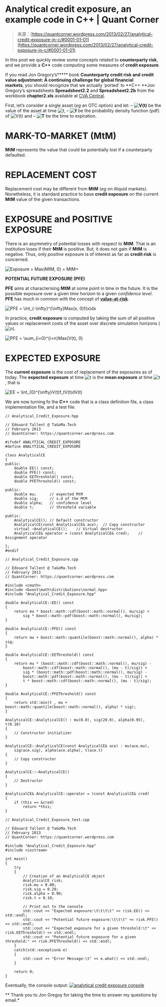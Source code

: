 <!--yml
category: 未分类
date: 2024-05-18 08:08:42
-->

# Analytical credit exposure, an example code in C++ | Quant Corner

> 来源：[https://quantcorner.wordpress.com/2013/02/27/analytical-credit-exposure-in-c/#0001-01-01](https://quantcorner.wordpress.com/2013/02/27/analytical-credit-exposure-in-c/#0001-01-01)

In this post we quickly review some concepts related to **counterparty risk**, and we provide a **C++** code computing some measures of **credit exposure**.

If you read Jon Gregory’s***** book **Counterparty credit risk and credit value adjustment: A continuing challenge for global financial markets**, you should recognize that we actually ‘ported’ to **C++ **Jon Gregory’s spreadsheets **Spreadsheet2.2** and **Spreadsheet2.2b** from the workbook **chapter2.xls** available at [CVA Central](http://www.cvacentral.com "CVA Central").

First, let’s consider a single asset (*eg* an OTC option) and let:
– **![V(t)](img/806a1b66f3a1c5381315b62d85183ae0.png)** be the value of the asset at time ![t](img/f1c9888691539079d4bb777ad80249bb.png),
– **![f](img/30d01d303e41f70eef6e3f6ef54f1b89.png)** be the probability density function (pdf) of ![V(t)](img/806a1b66f3a1c5381315b62d85183ae0.png) and
– **![T](img/466f335a8268c61b30c4bbc675095312.png)** be the time to expiration.

# MARK-TO-MARKET (MtM)

**MtM** represents the value that could be potentially lost if a counterparty defaulted.

# REPLACEMENT COST

Replacement cost may be different from **MtM** (*eg* on illiquid markets). Nonetheless, it is standard practice to base **credit exposure** on the current **MtM** value of the given transactions.

# EXPOSURE and POSITIVE EXPOSURE

There is an asymmetry of potential losses with respect to **MtM**. That is an institution loses if their **MtM** is positive. But, it does not gain if **MtM** is negative. Thus, only *positive* exposure is of interest as far as **credit risk** is concerned.

![Exposure = Max(MtM, 0) = MtM+](img/15bd700485f02196f55964b2389e73e0.png)

**POTENTIAL FUTURE EXPOSURE (PFE)**

**PFE** aims at characterising **MtM** at some point in time in the future. It is the possible exposure over a given *time horizon* to a given *confidence level*. **PFE** has much in common with the concept of [**value-at-risk**](https://quantcorner.wordpress.com/2012/09/12/var-with-normally-distributed-returns-using-boos/ "VaR with normally distributed returns using Boost").

![PFE = \int_{-\infty}^{\infty}Max(x, 0)f(x)dx](img/bbf72fb54f1cb3f12dc16b365f951cf4.png)

In practice, **credit exposure** is computed by taking the sum of all positive values or replacement costs of the asset over discrete simulation horizons (![n](img/872ad603d260a26b8b46fc27a9e98c9d.png)).

![PFE = \sum_{i=0}^{i=n}Max(V(t), 0)](img/c6cc7e2876f072dacc450a280ea4135e.png)

# EXPECTED EXPOSURE

The **current exposure** is the cost of replacement of the exposures as of today. The **expected exposure** at time ![t](img/f1c9888691539079d4bb777ad80249bb.png) is the **mean exposure** at time ![t](img/f1c9888691539079d4bb777ad80249bb.png), that is

![EE = \int_{0}^{\infty}V(t)f_tV(t)dV(t)](img/5075ce5e39a80dd7758b4d622ff3fc65.png)

We are now turning fo the **C++** code that is a class definition file, a class implementation file, and a test file:

```
// Analytical_Credit_Exposure.hpp

// Édouard Tallent @ TaGoMa.Tech
// February 2013
// QuantCorner: https://quantcorner.wordpress.com

#ifndef ANALYTICAL_CREDIT_EXPOSURE
#define ANALYTICAL_CREDIT_EXPOSURE

class AnalyticalCE
{
public:
    double EE() const;
    double PFE() const;
    double EEThreshold() const;
    double PFEThreshold() const;

public:
    double mu;      // expected MtM
    double sig;     // s.d of the MtM
    double alpha;   // confidence level
    double t;       // threshold variable

public:
    AnalyticalCE(); // Default constructor
    AnalyticalCE(const AnalyticalCE& ace);  // Copy constructor
    virtual ~AnalyticalCE();    // Virtual destructor
    AnalyticalCE& operator = (const AnalyticalCE& cred);    // Assignment operator 

};
#endif
```

```
// Analytical_Credit_Exposure.cpp

// Édouard Tallent @ TaGoMa.Tech
// February 2013
// QuantCorner: https://quantcorner.wordpress.com

#include <cmath>
#include <boost\math\distributions\normal.hpp>
#include "Analytical_Credit_Exposure.hpp"

double AnalyticalCE::EE() const
{
    return mu * boost::math::cdf(boost::math::normal(), mu/sig) +
        sig * boost::math::pdf(boost::math::normal(), mu/sig);
}

double AnalyticalCE::PFE() const
{
    return mu + boost::math::quantile(boost::math::normal(), alpha) * sig;
}

double AnalyticalCE::EEThreshold() const
{
    return mu * (boost::math::cdf(boost::math::normal(), mu/sig) -
        boost::math::cdf(boost::math::normal(), (mu - t)/sig)) +
        sig * (boost::math::pdf(boost::math::normal(), mu/sig) -
        boost::math::pdf(boost::math::normal(), (mu - t)/sig)) +
        t * boost::math::cdf(boost::math::normal(), (mu - t)/sig);
}

double AnalyticalCE::PFEThreshold() const
{
    return std::min(t , mu + boost::math::quantile(boost::math::normal(), alpha) * sig);
}

AnalyticalCE::AnalyticalCE() : mu(0.0), sig(20.0), alpha(0.95), t(0.10)
{
    // Constructor initializer
}

AnalyticalCE::AnalyticalCE(const AnalyticalCE& ace) : mu(ace.mu),
    sig(ace.sig), alpha(ace.alpha), t(ace.t)
{
    // Copy constructor
}

AnalyticalCE::~AnalyticalCE()
{
    // Destructor
}

AnalyticalCE& AnalyticalCE::operator = (const AnalyticalCE& cred)
{
    if (this == &cred)
        return *this;
}
```

```
// Analytical_Credit_Exposure_test.cpp

// Édouard Tallent @ TaGoMa.Tech
// February 2013
// QuantCorner: https://quantcorner.wordpress.com

#include "Analytical_Credit_Exposure.hpp"
#include <iostream>

int main()
{
    try
    {
        // Creation of an AnalyticalCE object
        AnalyticalCE risk;
        risk.mu = 0.00;
        risk.sig = 0.20;
        risk.alpha = 0.90;
        risk.t = 0.10;

        // Print out to the console
        std::cout << "Expected exposure:\t\t\t\t" << risk.EE() << std::endl;
        std::cout << "Potential future exposure:\t\t\t" << risk.PFE() << std::endl;
        std::cout << "Expected exposure for a given threshold:\t" << risk.EEThreshold() << std::endl;
        std::cout << "Potential future exposure for a given threshold:" << risk.PFEThreshold() << std::endl;
    }
    catch(std::exception& e)
    {
        std::cout << "Error Message:\t" << e.what() << std::endl;
    }

    return 0;
}
```

Eventually, the console output:
[![analytical credit exposure console](img/c7648eceabbda4c6fa248889e0dea040.png)](https://quantcorner.wordpress.com/wp-content/uploads/2013/02/analytical-credit-exposure-console.jpg)

** Thank you to Jon Gregoy for taking the time to answer my questions by email.*